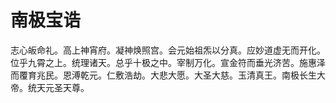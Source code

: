 # 南极宝诰

志心皈命礼。高上神宵府。凝神焕照宫。会元始祖炁以分真。应妙道虚无而开化。位乎九霄之上。统理诸天。总乎十极之中。宰制万化。宣金符而垂光济苦。施惠泽而覆育兆民。恩溥乾元。仁敷浩劫。大悲大愿。大圣大慈。玉清真王。南极长生大帝。统天元圣天尊。
